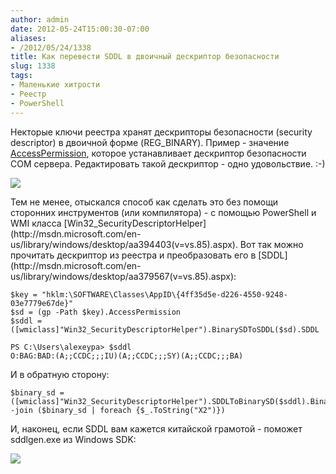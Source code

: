 ```yaml
---
author: admin
date: 2012-05-24T15:00:30-07:00
aliases:
- /2012/05/24/1338
title: Как перевести SDDL в двоичный дескриптор безопасности
slug: 1338
tags:
- Маленькие хитрости
- Реестр
- PowerShell
---
```


Некторые ключи реестра хранят дескрипторы безопасности (security descriptor) в двоичной форме (REG_BINARY). Пример - значение [AccessPermission](http://msdn.microsoft.com/en-us/library/windows/desktop/ms688679(v=vs.85).aspx), которое устанавливает дескриптор безопасности COM сервера. Редактировать такой дескриптор - одно удовольствие. :-)

[![](/2012/05/editing_reg_binary.png)](/2012/05/editing_reg_binary.png)

<!--more-->Тем не менее, отыскался способ как сделать это без помощи сторонних инструментов (или компилятора) - с помощью PowerShell и WMI класса [Win32_SecurityDescriptorHelper](http://msdn.microsoft.com/en-us/library/windows/desktop/aa394403(v=vs.85).aspx). Вот так можно прочитать дескриптор из реестра и преобразовать его в [SDDL](http://msdn.microsoft.com/en-us/library/windows/desktop/aa379567(v=vs.85).aspx):

```no-highlight
$key = "hklm:\SOFTWARE\Classes\AppID\{4ff35d5e-d226-4550-9248-03e7779e67de}"
$sd = (gp -Path $key).AccessPermission
$sddl = ([wmiclass]"Win32_SecurityDescriptorHelper").BinarySDToSDDL($sd).SDDL
```

```no-highlight
PS C:\Users\alexeypa> $sddl
O:BAG:BAD:(A;;CCDC;;;IU)(A;;CCDC;;;SY)(A;;CCDC;;;BA)
```

И в обратную сторону:

```no-highlight
$binary_sd = ([wmiclass]"Win32_SecurityDescriptorHelper").SDDLToBinarySD($sddl).BinarySD
-join ($binary_sd | foreach {$_.ToString("X2")})
```

И, наконец, если SDDL вам кажется китайской грамотой - поможет sddlgen.exe из Windows SDK:

[![](/2012/05/sddlgen.png)](/2012/05/sddlgen.png)
